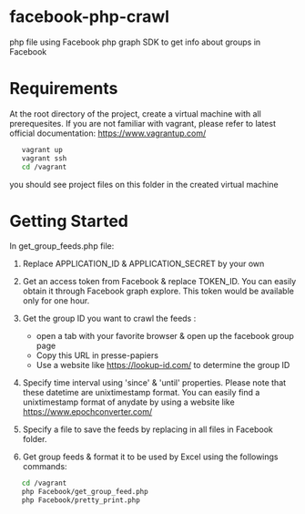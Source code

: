 # facebook-php-crawl
php file using Facebook php graph SDK to get info about groups in Facebook


# Requirements
At the root directory of the project, create a virtual machine with all prerequesites.
If you are not familiar with vagrant, please refer to latest official documentation: https://www.vagrantup.com/
```sh
   vagrant up
   vagrant ssh
   cd /vagrant
```
you should see project files on this folder in the created virtual machine

# Getting Started

In get_group_feeds.php file:
1. Replace APPLICATION_ID & APPLICATION_SECRET by your own

2. Get an access token from Facebook & replace TOKEN_ID. You can easily obtain it through Facebook graph explore.
This token would be available only for one hour.

3. Get the group ID you want to crawl the feeds :
    - open a tab with your favorite browser & open up the facebook group page
    - Copy this URL in presse-papiers
    - Use a website like https://lookup-id.com/ to determine the group ID

4. Specify time interval using 'since' & 'until' properties.
Please note that these datetime are unixtimestamp format.
You can easily find a unixtimestamp format of anydate by using a website like https://www.epochconverter.com/

6. Specify a file to save the feeds by replacing <file> in all files in Facebook folder.

5. Get group feeds & format it to be used by Excel using the followings commands:
```sh
   cd /vagrant
   php Facebook/get_group_feed.php
   php Facebook/pretty_print.php
```
